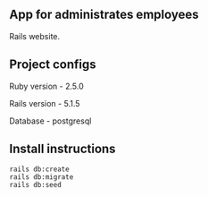 ## App for administrates employees

Rails website.

## Project configs

Ruby version - 2.5.0

Rails version - 5.1.5

Database - postgresql

## Install instructions

```
rails db:create
rails db:migrate
rails db:seed

```
